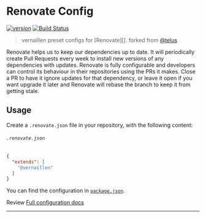 # Renovate Config

[![version][npm-image]][npm-url] [![Build Status][circle-image]][circle-url]

> vernaillen preset configs for [Renovate][].
> forked from [@telus](https://github.com/telus/renovate-config)

Renovate helps us to keep our dependencies up to date. It will periodically create Pull Requests every week to install new versions of any dependencies with updates. Renovate is fully configurable and developers can control its behaviour in their repositories using the PRs it makes. Close a PR to have it ignore updates for that dependency, or leave it open if you want upgrade it later and Renovate will rebase the branch to keep it from getting stale.

## Usage

Create a `.renovate.json` file in your repository, with the following content:

###### `.renovate.json`

```json
{
  "extends": [
    "@vernaillen"
  ]
}
```

You can find the configuration in [`package.json`](./package.json).

Review [Full configuration docs](https://renovatebot.com/docs/configuration-options/)

---

[circle-url]: https://circleci.com/gh/vernaillen/renovate-config
[circle-image]: https://img.shields.io/circleci/project/github/vernaillen/renovate-config/master.svg?style=for-the-badge&logo=circleci

[npm-url]: https://www.npmjs.com/package/@vernaillen/renovate-config
[npm-image]: https://img.shields.io/npm/v/@vernaillen/renovate-config.svg?style=for-the-badge&logo=npm
